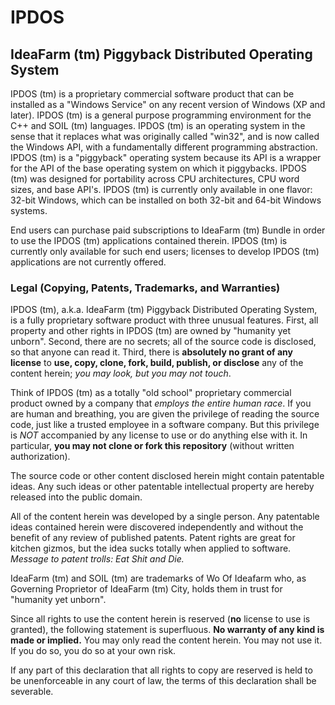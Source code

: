 

# IPDOS


## IdeaFarm (tm) Piggyback Distributed Operating System


IPDOS (tm) is a proprietary commercial software product that can be installed as a "Windows Service" on any recent version of Windows (XP and later).
IPDOS (tm) is a general purpose programming environment for the C++ and SOIL (tm) languages.
IPDOS (tm) is an operating system in the sense that it replaces what was originally called "win32", and is now called the Windows API, with a fundamentally different programming abstraction.
IPDOS (tm) is a "piggyback" operating system because its API is a wrapper for the API of the base operating system on which it piggybacks.
IPDOS (tm) was designed for portability across CPU architectures, CPU word sizes, and base API's.
IPDOS (tm) is currently only available in one flavor: 32-bit Windows, which can be installed on both 32-bit and 64-bit Windows systems.

End users can purchase paid subscriptions to IdeaFarm (tm) Bundle in order to use the IPDOS (tm) applications contained therein.
IPDOS (tm) is currently only available for such end users; licenses to develop IPDOS (tm) applications are not currently offered.


### Legal (Copying, Patents, Trademarks, and Warranties)

IPDOS (tm), a.k.a. IdeaFarm (tm) Piggyback Distributed Operating System, is a fully proprietary software product with three unusual features.
First, all property and other rights in IPDOS (tm) are owned by "humanity yet unborn".
Second, there are no secrets; all of the source code is disclosed, so that anyone can read it.
Third, there is **absolutely no grant of any license** to **use, copy, clone, fork, build, publish, or disclose** any of the content herein; *you may look, but you may not touch*.

Think of IPDOS (tm) as a totally "old school" proprietary commercial product owned by a company that *employs the entire human race*.
If you are human and breathing, you are given the privilege of reading the source code, just like a trusted employee in a software company.
But this privilege is *NOT* accompanied by any license to use or do anything else with it.
In particular, **you may not clone or fork this repository** (without written authorization).

The source code or other content disclosed herein might contain patentable ideas.
Any such ideas or other patentable intellectual property are hereby released into the public domain.

All of the content herein was developed by a single person.
Any patentable ideas contained herein were discovered independently and without the benefit of any review of published patents.
Patent rights are great for kitchen gizmos, but the idea sucks totally when applied to software.
*Message to patent trolls:  Eat Shit and Die.*

IdeaFarm (tm) and SOIL (tm) are trademarks of Wo Of Ideafarm who, as Governing Proprietor of IdeaFarm (tm) City, holds them in trust for "humanity yet unborn".

Since all rights to use the content herein is reserved (**no** license to use is granted), the following statement is superfluous.
**No warranty of any kind is made or implied.**  You may only read the content herein.  You may not use it.  If you do so, you do so at your own risk.

If any part of this declaration that all rights to copy are reserved is held to be unenforceable in any court of law, the terms of this declaration shall be severable.
